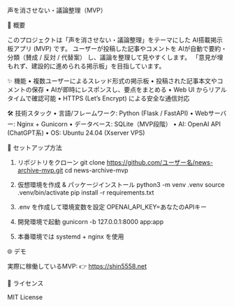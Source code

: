 声を消させない・議論整理（MVP）

📌 概要

このプロジェクトは「声を消させない・議論整理」をテーマにした AI搭載掲示板アプリ (MVP) です。
ユーザーが投稿した記事やコメントを AIが自動で要約・分類（賛成 / 反対 / 代替案） し、議論を整理して見やすくします。
「意見が埋もれず、建設的に進められる掲示板」を目指しています。

✨ 機能
	•	複数ユーザーによるスレッド形式の掲示板
	•	投稿された記事本文やコメントの保存
	•	AIが即時にレスポンスし、要点をまとめる
	•	Web UI からリアルタイムで確認可能
	•	HTTPS (Let’s Encrypt) による安全な通信対応

🛠 技術スタック
	•	言語/フレームワーク: Python (Flask / FastAPI)
	•	Webサーバー: Nginx + Gunicorn
	•	データベース: SQLite（MVP段階）
	•	AI: OpenAI API (ChatGPT系)
	•	OS: Ubuntu 24.04 (Xserver VPS)

🚀 セットアップ方法
1.	リポジトリをクローン
git clone https://github.com/ユーザー名/news-archive-mvp.git
cd news-archive-mvp

2.	仮想環境を作成 & パッケージインストール
python3 -m venv .venv
source .venv/bin/activate
pip install -r requirements.txt

3.	.env を作成して環境変数を設定
OPENAI_API_KEY=あなたのAPIキー

4.	開発環境で起動
gunicorn -b 127.0.0.1:8000 app:app

5.	本番環境では systemd + nginx を使用

🌐 デモ

実際に稼働しているMVP:
👉 https://shin5558.net

📄 ライセンス

MIT License
